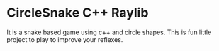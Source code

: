 # CircleSnake C++ Raylib
It is a snake based game using c++ and circle shapes.
This is fun little project to play to improve your reflexes.
